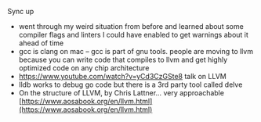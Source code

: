Sync up

- went through my weird situation from before and learned about some compiler flags and linters I could have enabled to get warnings about it ahead of time
- gcc is clang on mac – gcc is part of gnu tools. people are moving to llvm because you can write code that compiles to llvm and get highly optimized code on any chip architecture 
- https://www.youtube.com/watch?v=yCd3CzGSte8 talk on LLVM 
- lldb works to debug go code but there is a 3rd party tool called delve 
- On the structure of LLVM, by Chris Lattner… very approachable [https://www.aosabook.org/en/llvm.html](https://www.aosabook.org/en/llvm.html)
